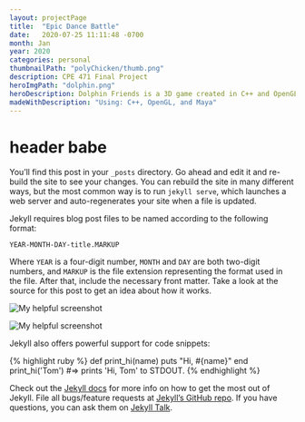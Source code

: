 ```yaml
---
layout: projectPage
title:  "Epic Dance Battle"
date:   2020-07-25 11:11:48 -0700
month: Jan
year: 2020
categories: personal
thumbnailPath: "polyChicken/thumb.png"
description: CPE 471 Final Project
heroImgPath: "dolphin.png"
heroDescription: Dolphin Friends is a 3D game created in C++ and OpenGL for my Introduction to Graphics final project. It was my frist time using any graphics library, and was super fun to make. We made a very simple, lightweight game engine from scratch, including all of the rendering, lighting, texturing, shaders, etc.
madeWithDescription: "Using: C++, OpenGL, and Maya"
---
```

# header babe
You’ll find this post in your `_posts` directory. Go ahead and edit it and re-build the site to see your changes. You can rebuild the site in many different ways, but the most common way is to run `jekyll serve`, which launches a web server and auto-regenerates your site when a file is updated.

Jekyll requires blog post files to be named according to the following format:

`YEAR-MONTH-DAY-title.MARKUP`

Where `YEAR` is a four-digit number, `MONTH` and `DAY` are both two-digit numbers, and `MARKUP` is the file extension representing the format used in the file. After that, include the necessary front matter. Take a look at the source for this post to get an idea about how it works.

![My helpful screenshot](../../../../assets/images/projects/hero/dolphin.png)

![My helpful screenshot](https://media.giphy.com/media/XzYQigvewDKYu0O0TF/giphy-downsized-large.gif)

Jekyll also offers powerful support for code snippets:

{% highlight ruby %}
def print_hi(name)
  puts "Hi, #{name}"
end
print_hi('Tom')
#=> prints 'Hi, Tom' to STDOUT.
{% endhighlight %}

Check out the [Jekyll docs][jekyll-docs] for more info on how to get the most out of Jekyll. File all bugs/feature requests at [Jekyll’s GitHub repo][jekyll-gh]. If you have questions, you can ask them on [Jekyll Talk][jekyll-talk].

[jekyll-docs]: https://jekyllrb.com/docs/home
[jekyll-gh]:   https://github.com/jekyll/jekyll
[jekyll-talk]: https://talk.jekyllrb.com/
